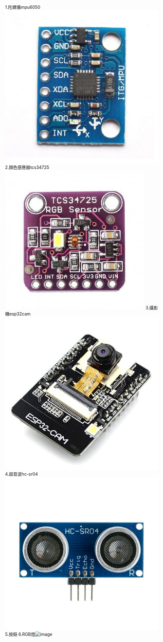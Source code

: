 1.陀螺儀mpu6050![image](mpu6050.jpg)
2.顏色感應器tcs34725![image](TCS34725.jpg)
3.攝影機esp32cam![image](esp32cam.jpg)
4.超音波hc-sr04![image](hc-sr04.jpg)
5.按鈕
6.RGB燈![image](燈.jpg)

